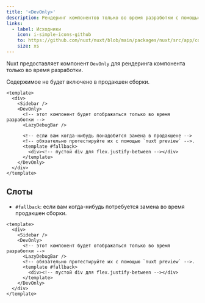 ```yaml
---
title: '<DevOnly>'
description: Рендеринг компонентов только во время разработки с помощью компонента DevOnly.
links:
  - label: Исходники
    icon: i-simple-icons-github
    to: https://github.com/nuxt/nuxt/blob/main/packages/nuxt/src/app/components/dev-only.ts
    size: xs
---
```


Nuxt предоставляет компонент `DevOnly` для рендеринга компонента только во время разработки.

Содержимое не будет включено в продакшен сборки.

```vue [pages/example.vue]
<template>
  <div>
    <Sidebar />
    <DevOnly>
      <!-- этот компонент будет отображаться только во время разработки -->
      <LazyDebugBar />

      <!-- если вам когда-нибудь понадобится замена в продакшене -->
      <!-- обязательно протестируйте их с помощью `nuxt preview` -->.
      <template #fallback>
        <div><!-- пустой div для flex.justify-between --></div>
      </template>
    </DevOnly>
  </div>
</template>
```

## Слоты

- `#fallback`: если вам когда-нибудь потребуется замена во время продакшен сборки.

```vue
<template>
  <div>
    <Sidebar />
    <DevOnly>
      <!-- этот компонент будет отображаться только во время разработки -->
      <LazyDebugBar />
      <!-- обязательно протестируйте их с помощью `nuxt preview` -->.
      <template #fallback>
        <div><!-- пустой div для flex.justify-between --></div>
      </template>
    </DevOnly>
  </div>
</template>
```
